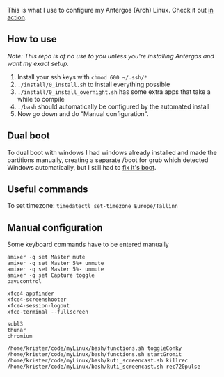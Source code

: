 This is what I use to configure my Antergos (Arch) Linux. Check it out [in action](http://code.krister.ee/my-coding-environment/).

## How to use

_Note: This repo is of no use to you unless you're installing Antergos and want my exact setup._

1. Install your ssh keys with `chmod 600 ~/.ssh/*`
1. `./install/0_install.sh` to install everything possible
1. `./install/0_install_overnight.sh` has some extra apps that take a while to compile
1. `./bash` should automatically be configured by the automated install
1. Now go down and do "Manual configuration".

## Dual boot

To dual boot with windows I had windows already installed and made the partitions manually, creating a separate /boot for grub which detected Windows automatically, but I still had to [fix it's boot](https://askubuntu.com/a/729752/811632).

## Useful commands

To set timezone: `timedatectl set-timezone Europe/Tallinn`

## Manual configuration

Some keyboard commands have to be entered manually

```
amixer -q set Master mute
amixer -q set Master 5%+ unmute
amixer -q set Master 5%- unmute
amixer -q set Capture toggle
pavucontrol

xfce4-appfinder
xfce4-screenshooter
xfce4-session-logout
xfce-terminal --fullscreen

subl3
thunar
chromium

/home/krister/code/myLinux/bash/functions.sh toggleConky
/home/krister/code/myLinux/bash/functions.sh startGromit
/home/krister/code/myLinux/bash/kuti_screencast.sh killrec
/home/krister/code/myLinux/bash/kuti_screencast.sh rec720pulse
```